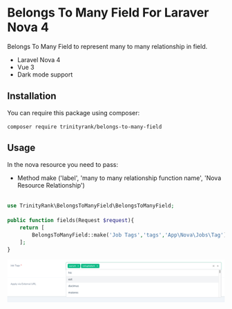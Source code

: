 # Belongs To Many Field For Laraver Nova 4

Belongs To Many Field to represent many to many relationship in field.

- Laravel Nova 4
- Vue 3
- Dark mode support

## Installation
You can require this package using composer:

```composer require trinityrank/belongs-to-many-field```

## Usage
In the nova resource you need to pass:

- Method make ('label', 'many to many relationship function name', 'Nova Resource Relationship')

```php

use TrinityRank\BelongsToManyField\BelongsToManyField;

public function fields(Request $request){
    return [
        BelongsToManyField::make('Job Tags','tags','App\Nova\Jobs\Tag'),
    ];
}
```
![Image of character counter](docs/screenshot.png)

